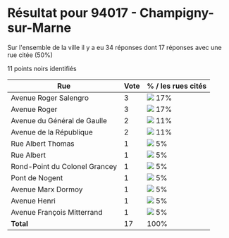 # Résultat pour 94017 - Champigny-sur-Marne

Sur l'ensemble de la ville il y a eu 34 réponses dont 17 réponses avec une rue citée (50%)

11 points noirs identifiés

| Rue | Vote | % / les rues cités|
|-----|------|-------------------|
| Avenue Roger Salengro | 3 | <img src="../../img/bar_17.gif" />&nbsp;17%|
| Avenue Roger | 3 | <img src="../../img/bar_17.gif" />&nbsp;17%|
| Avenue du Général de Gaulle | 2 | <img src="../../img/bar_11.gif" />&nbsp;11%|
| Avenue de la République | 2 | <img src="../../img/bar_11.gif" />&nbsp;11%|
| Rue Albert Thomas | 1 | <img src="../../img/bar_5.gif" />&nbsp;5%|
| Rue Albert | 1 | <img src="../../img/bar_5.gif" />&nbsp;5%|
| Rond-Point du Colonel Grancey | 1 | <img src="../../img/bar_5.gif" />&nbsp;5%|
| Pont de Nogent | 1 | <img src="../../img/bar_5.gif" />&nbsp;5%|
| Avenue Marx Dormoy | 1 | <img src="../../img/bar_5.gif" />&nbsp;5%|
| Avenue Henri | 1 | <img src="../../img/bar_5.gif" />&nbsp;5%|
| Avenue François Mitterrand | 1 | <img src="../../img/bar_5.gif" />&nbsp;5%|
| **Total** | 17 | 100%|
